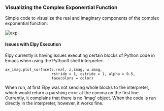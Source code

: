 ### Visualizing the Complex Exponential Function

Simple code to visualize the real and imaginary components of the complex
exponential function:

![exp](https://github.com/betanot/plot-complex/blob/master/exp.png)

#### Issues with Elpy Execution

Elpy currently is having issues executing certain blocks of Python code in
Emacs when using the Python3 shell interpreter:
```
ax_imag.plot_surface(z.real, z,imag, w.imag,
                     rstride = 1, cstride = 1, alpha = 0.5,
                     facecolors = color)
```
When run, at first Elpy was not sending whole blocks to the interpreter,
which would return a parshing error at the comma on the first line.
Currently, it complains that there is no 'imag' object. When the code is run
directly in the interpreter, however, it works fine.